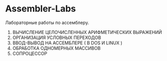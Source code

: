 # Assembler-Labs
Лабораторные работы по ассемблеру. 
1) ВЫЧИСЛЕНИЕ ЦЕЛОЧИСЛЕННЫХ АРИФМЕТИЧЕСКИХ ВЫРАЖЕНИЙ
2) ОРГАНИЗАЦИЯ УСЛОВНЫХ ПЕРЕХОДОВ
3) ВВОД-ВЫВОД НА АССЕМБЛЕРЕ ( В DOS И LINUX )
4) ОБРАБОТКА ОДНОМЕРНЫХ МАССИВОВ
5) СОПРОЦЕССОР
